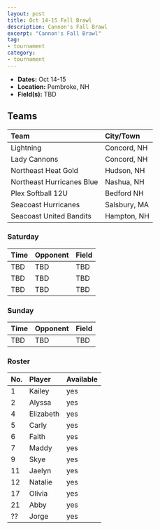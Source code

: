 ```yaml
---
layout: post
title: Oct 14-15 Fall Brawl
description: Cannon's Fall Brawl
excerpt: "Cannon's Fall Brawl"
tag:
- tournament
category:
- tournament
---
```

* **Dates:** Oct 14-15
* **Location:** Pembroke, NH
* **Field(s):** TBD

## Teams

|Team                        |City/Town     |
|:---------------------------|:-------------|
|Lightning                   | Concord, NH  |
|Lady Cannons	               | Concord, NH  | 
|Northeast Heat Gold	       | Hudson, NH   |
|Northeast Hurricanes Blue   | Nashua, NH   |	 
|Plex Softball 12U	         | Bedford	NH  | 
|Seacoast Hurricanes	       | Salsbury, MA |
|Seacoast United Bandits     | Hampton, NH  |

### Saturday

| Time | Opponent | Field |
|:---|:---|:---|
| TBD | TBD | TBD |
| TBD | TBD | TBD |
| TBD | TBD | TBD |

### Sunday

| Time | Opponent | Field |
|:---|:---|:---|
| TBD | TBD | TBD |

### Roster

|No.|Player|Available|
|:---|:---------|:---|
|1   |Kailey    |yes|
|2   |Alyssa    |yes|
|4   |Elizabeth |yes|
|5   |Carly     |yes|
|6   |Faith     |yes|
|7   |Maddy     |yes|
|9   |Skye      |yes|
|11  |Jaelyn    |yes|
|12  |Natalie   |yes|
|17  |Olivia    |yes|
|21  |Abby      |yes|
|??  |Jorge     |yes|



